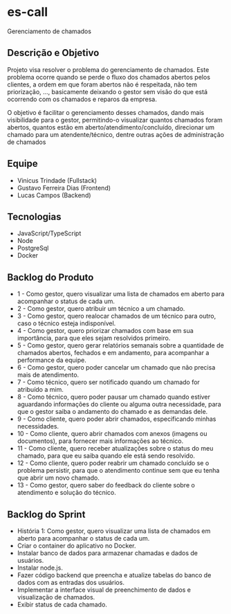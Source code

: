 # es-call
Gerenciamento de chamados

## Descrição e Objetivo

<p>Projeto visa resolver o problema do gerenciamento de chamados. Este problema ocorre quando se perde o fluxo dos chamados abertos pelos clientes, a ordem em que foram abertos não é respeitada, não tem priorização, ..., basicamente deixando o gestor sem visão do que está ocorrendo com os chamados e reparos da empresa.</p>

<p>O objetivo é facilitar o gerenciamento desses chamados, dando mais visibilidade para o gestor, permitindo-o visualizar quantos chamados foram abertos, quantos estão em aberto/atendimento/concluído, direcionar um chamado para um atendente/técnico, dentre outras ações de administração de chamados</p>

## Equipe
<ul>
  <li>Vinicus Trindade (Fullstack)</li>
  <li>Gustavo Ferreira Dias (Frontend)</li>
  <li>Lucas Campos (Backend)</li>
</ul>

## Tecnologias
<ul>
  <li>JavaScript/TypeScript</li>
  <li>Node</li>
  <li>PostgreSql</li>
  <li>Docker</li>
</ul>

## Backlog do Produto
<ul>
  <li>1 - Como gestor, quero visualizar uma lista de chamados em aberto para acompanhar o status de cada um.</li>
  <li>2 - Como gestor, quero atribuir um técnico a um chamado.</li>
  <li>3 - Como gestor, quero realocar chamados de um técnico para outro, caso o técnico esteja indisponível.</li>
  <li>4 - Como gestor, quero priorizar chamados com base em sua importância, para que eles sejam resolvidos primeiro.</li>
  <li>5 - Como gestor, quero gerar relatórios semanais sobre a quantidade de chamados abertos, fechados e em andamento, para acompanhar a performance da equipe.</li>
  <li>6 - Como gestor, quero poder cancelar um chamado que não precisa mais de atendimento.</li>
  <li>7 - Como técnico, quero ser notificado quando um chamado for atribuído a mim.</li>
  <li>8 - Como técnico, quero poder pausar um chamado quando estiver aguardando informações do cliente ou alguma outra necessidade, para que o gestor saiba o andamento do chamado e as demandas dele.</li>
  <li>9 - Como cliente, quero poder abrir chamados, especificando minhas necessidades.</li>
  <li>10 - Como cliente, quero abrir chamados com anexos (imagens ou documentos), para fornecer mais informações ao técnico. </li>
  <li>11 - Como cliente, quero receber atualizações sobre o status do meu chamado, para que eu saiba quando ele está sendo resolvido.</li>
  <li>12 - Como cliente, quero poder reabrir um chamado concluído se o problema persistir, para que o atendimento continue sem que eu tenha que abrir um novo chamado.</li>
  <li>13 - Como gestor, quero saber do feedback do cliente sobre o atendimento e solução do técnico.</li>

</ul> 

## Backlog do Sprint
<ul>
  <li>História 1: Como gestor, quero visualizar uma lista de chamados em aberto para acompanhar o status de cada um.
    <li>Criar o container do aplicativo no Docker.</li>
    <li>Instalar banco de dados para armazenar chamadas e dados de usuários.</li>
    <li>Instalar node.js.</li>
    <li>Fazer código backend que preencha e atualize tabelas do banco de dados com as entradas dos usuários.</li>
    <li>Implementar a interface visual de preenchimento de dados e visualização de chamados.</li>
    <li>Exibir status de cada chamado.</li>
  </li>


  
</ul>
